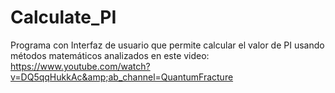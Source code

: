 # Calculate_PI
Programa con Interfaz de usuario que permite calcular el valor de PI usando métodos matemáticos analizados en este video: https://www.youtube.com/watch?v=DQ5qqHukkAc&amp;ab_channel=QuantumFracture
